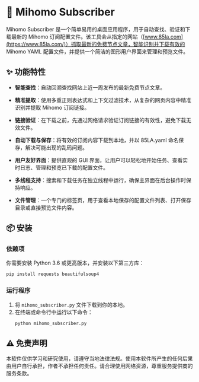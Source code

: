 # 🚀 Mihomo Subscriber

Mihomo Subscriber 是一个简单易用的桌面应用程序，用于自动查找、验证和下载最新的 Mihomo 订阅配置文件。该工具会从指定的网站（[www.85la.com](https://www.85la.com/)）抓取最新的免费节点文章，智能识别并下载有效的 Mihomo YAML 配置文件，并提供一个简洁的图形用户界面来管理和预览文件。

## ✨ 功能特性

  * **智能查找**：自动回溯查找网站上近一周发布的最新免费节点文章。

  * **精准提取**：使用多重正则表达式和上下文过滤技术，从复杂的网页内容中精准识别并提取 Mihomo 订阅链接。

  * **链接验证**：在下载之前，先通过网络请求验证订阅链接的有效性，避免下载无效文件。

  * **自动下载与保存**：将有效的订阅内容下载到本地，并以 85LA.yaml 命名保存，解决可能出现的乱码问题。

  * **用户友好界面**：提供直观的 GUI 界面，让用户可以轻松地开始任务、查看实时日志、管理和预览已下载的配置文件。

  * **多线程支持**：搜索和下载任务在独立线程中运行，确保主界面在后台操作时保持响应。

  * **文件管理**：一个专门的标签页，用于查看本地保存的配置文件列表、打开保存目录或直接预览文件内容。

## 📦 安装

### 依赖项

你需要安装 Python 3.6 或更高版本，并安装以下第三方库：

```bash
pip install requests beautifulsoup4
```

### 运行程序

1.  将 `mihomo_subscriber.py` 文件下载到你的本地。
2.  在终端或命令行中运行以下命令：
    ```bash
    python mihomo_subscriber.py
    ```

## ⚠️ 免责声明

本软件仅供学习和研究使用，请遵守当地法律法规。使用本软件所产生的任何后果由用户自行承担，作者不承担任何责任。请合理使用网络资源，尊重服务提供商的服务条款。
